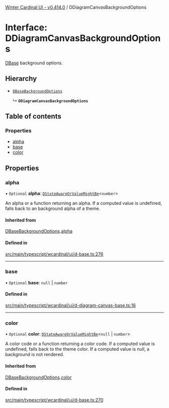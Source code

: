 [Winter Cardinal UI - v0.414.0](../index.md) / DDiagramCanvasBackgroundOptions

# Interface: DDiagramCanvasBackgroundOptions

[DBase](../classes/DBase.md) background options.

## Hierarchy

- [`DBaseBackgroundOptions`](DBaseBackgroundOptions.md)

  ↳ **`DDiagramCanvasBackgroundOptions`**

## Table of contents

### Properties

- [alpha](DDiagramCanvasBackgroundOptions.md#alpha)
- [base](DDiagramCanvasBackgroundOptions.md#base)
- [color](DDiagramCanvasBackgroundOptions.md#color)

## Properties

### alpha

• `Optional` **alpha**: [`DStateAwareOrValueMightBe`](../index.md#dstateawareorvaluemightbe)\<`number`\>

An alpha or a function returning an alpha.
If a computed value is undefined, falls back to an background alpha of a theme.

#### Inherited from

[DBaseBackgroundOptions](DBaseBackgroundOptions.md).[alpha](DBaseBackgroundOptions.md#alpha)

#### Defined in

[src/main/typescript/wcardinal/ui/d-base.ts:276](https://github.com/winter-cardinal/winter-cardinal-ui/blob/v0.414.0/src/main/typescript/wcardinal/ui/d-base.ts#L276)

___

### base

• `Optional` **base**: ``null`` \| `number`

#### Defined in

[src/main/typescript/wcardinal/ui/d-diagram-canvas-base.ts:16](https://github.com/winter-cardinal/winter-cardinal-ui/blob/v0.414.0/src/main/typescript/wcardinal/ui/d-diagram-canvas-base.ts#L16)

___

### color

• `Optional` **color**: [`DStateAwareOrValueMightBe`](../index.md#dstateawareorvaluemightbe)\<``null`` \| `number`\>

A color code or a function returning a color code.
If a computed value is undefined, falls back to the theme color.
If a computed value is null, a background is not rendered.

#### Inherited from

[DBaseBackgroundOptions](DBaseBackgroundOptions.md).[color](DBaseBackgroundOptions.md#color)

#### Defined in

[src/main/typescript/wcardinal/ui/d-base.ts:270](https://github.com/winter-cardinal/winter-cardinal-ui/blob/v0.414.0/src/main/typescript/wcardinal/ui/d-base.ts#L270)
